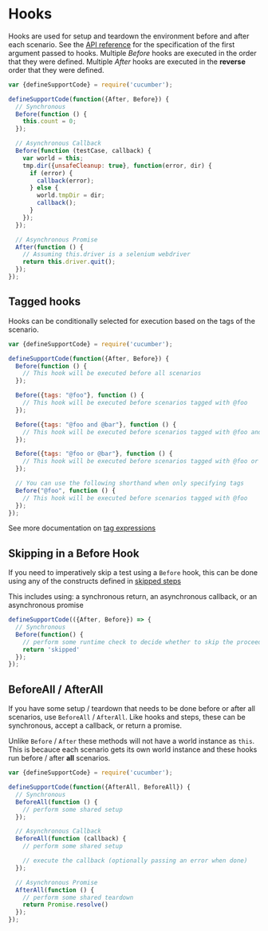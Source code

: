 # Hooks

Hooks are used for setup and teardown the environment before and after each scenario. See the [API reference](./api_reference.md) for the specification of the first argument passed to hooks. Multiple *Before* hooks are executed in the order that they were defined. Multiple *After* hooks are executed in the **reverse** order that they were defined.

```javascript
var {defineSupportCode} = require('cucumber');

defineSupportCode(function({After, Before}) {
  // Synchronous
  Before(function () {
    this.count = 0;
  });

  // Asynchronous Callback
  Before(function (testCase, callback) {
    var world = this;
    tmp.dir({unsafeCleanup: true}, function(error, dir) {
      if (error) {
        callback(error);
      } else {
        world.tmpDir = dir;
        callback();
      }
    });
  });

  // Asynchronous Promise
  After(function () {
    // Assuming this.driver is a selenium webdriver
    return this.driver.quit();
  });
});
```

## Tagged hooks

Hooks can be conditionally selected for execution based on the tags of the scenario.

```javascript
var {defineSupportCode} = require('cucumber');

defineSupportCode(function({After, Before}) {
  Before(function () {
    // This hook will be executed before all scenarios
  });

  Before({tags: "@foo"}, function () {
    // This hook will be executed before scenarios tagged with @foo
  });

  Before({tags: "@foo and @bar"}, function () {
    // This hook will be executed before scenarios tagged with @foo and @bar
  });

  Before({tags: "@foo or @bar"}, function () {
    // This hook will be executed before scenarios tagged with @foo or @bar
  });

  // You can use the following shorthand when only specifying tags
  Before("@foo", function () {
    // This hook will be executed before scenarios tagged with @foo
  });
});
```

See more documentation on [tag expressions](https://docs.cucumber.io/tag-expressions/)

## Skipping in a Before Hook

If you need to imperatively skip a test using a `Before` hook, this can be done using any of the constructs defined in [skipped steps](./step_definitions.md)

This includes using: a synchronous return, an asynchronous callback, or an asynchronous promise

```javascript
defineSupportCode(({After, Before}) => {
  // Synchronous
  Before(function() {
    // perform some runtime check to decide whether to skip the proceeding scenario
    return 'skipped'
  });
});
```

## BeforeAll / AfterAll

If you have some setup / teardown that needs to be done before or after all scenarios, use `BeforeAll` / `AfterAll`. Like hooks and steps, these can be synchronous, accept a callback, or return a promise.

Unlike `Before` / `After` these methods will not have a world instance as `this`. This is becauce each scenario gets its own world instance and these hooks run before / after **all** scenarios.

```javascript
var {defineSupportCode} = require('cucumber');

defineSupportCode(function({AfterAll, BeforeAll}) {
  // Synchronous
  BeforeAll(function () {
    // perform some shared setup
  });

  // Asynchronous Callback
  BeforeAll(function (callback) {
    // perform some shared setup

    // execute the callback (optionally passing an error when done)
  });

  // Asynchronous Promise
  AfterAll(function () {
    // perform some shared teardown
    return Promise.resolve()
  });
});
```
